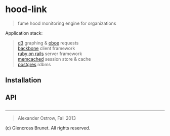# hood-link

> fume hood monitoring engine for organizations

Application stack:

> [d3](https://github.com/mbostock/d3) graphing & [oboe](https://github.com/jimhigson/oboe.js) requests  
> [backbone](https://github.com/jashkenas/backbone) client framework  
> [ruby on rails](https://github.com/rails/rails) server framework  
> [memcached](https://github.com/memcached/memcached) session store & cache  
> [postgres](https://github.com/postgres/postgres) rdbms  

## Installation

## API

## 

---

> Alexander Ostrow, Fall 2013  

(c) Glencross Brunet. All rights reserved.
